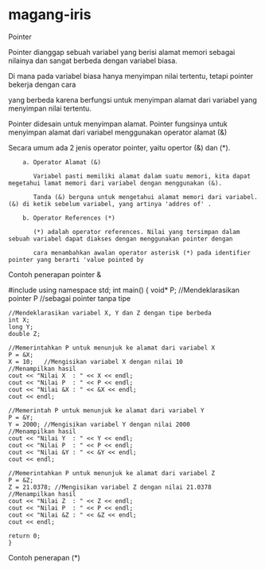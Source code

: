 # magang-iris

Pointer 


Pointer dianggap sebuah variabel yang berisi alamat memori sebagai nilainya dan sangat berbeda dengan variabel biasa. 

Di mana pada variabel biasa hanya menyimpan nilai tertentu, tetapi pointer bekerja dengan cara

yang berbeda karena berfungsi untuk menyimpan alamat dari variabel yang menyimpan nilai tertentu.

Pointer didesain untuk menyimpan alamat. Pointer fungsinya untuk menyimpan alamat dari variabel menggunakan operator alamat (&)

Secara umum ada 2 jenis operator pointer, yaitu opertor (&) dan (*).
        
        a. Operator Alamat (&)
        
           Variabel pasti memiliki alamat dalam suatu memori, kita dapat megetahui lamat memori dari variabel dengan menggunakan (&).
           
           Tanda (&) berguna untuk mengetahui alamat memori dari variabel. (&) di ketik sebelum variabel, yang artinya 'addres of' .
           
        b. Operator References (*)
        
           (*) adalah operator references. Nilai yang tersimpan dalam sebuah variabel dapat diakses dengan menggunakan pointer dengan 
           
           cara menambahkan awalan operator asterisk (*) pada identifier pointer yang berarti 'value pointed by

Contoh penerapan pointer &

#include <iostream>
using namespace std;
int main() {
    void* P;   //Mendeklarasikan pointer P
              //sebagai pointer tanpa tipe

    //Mendeklarasikan variabel X, Y dan Z dengan tipe berbeda
    int X;
    long Y;
    double Z;

    //Memerintahkan P untuk menunjuk ke alamat dari variabel X
    P = &X;
    X = 10;   //Mengisikan variabel X dengan nilai 10
    //Menampilkan hasil
    cout << "Nilai X  : " << X << endl;
    cout << "Nilai P  : " << P << endl;
    cout << "Nilai &X : " << &X << endl;
    cout << endl;

    //Memerintah P untuk menunjuk ke alamat dari variabel Y
    P = &Y;
    Y = 2000; //Mengisikan variabel Y dengan nilai 2000
    //Menampilkan hasil
    cout << "Nilai Y  : " << Y << endl;
    cout << "Nilai P  : " << P << endl;
    cout << "Nilai &Y : " << &Y << endl;
    cout << endl;

    //Memerintahkan P untuk menunjuk ke alamat dari variabel Z
    P = &Z;
    Z = 21.0378; //Mengisikan variabel Z dengan nilai 21.0378
    //Menampilkan hasil
    cout << "Nilai Z  : " << Z << endl;
    cout << "Nilai P  : " << P << endl;
    cout << "Nilai &Z : " << &Z << endl;
    cout << endl;

    return 0;
    }

Contoh penerapan (*)
